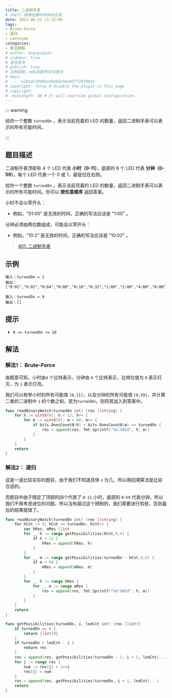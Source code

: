 ```yaml
---
title: 二进制手表
# shell 根据创建时间自动生成
date: 2021-06-21 11:22:03
tags:
- Brute-Force
- 递归
- LeetCode
categories:
- 算法题解
# author: Guanyuqian
# sidebar: true
# 是否发布
# publish: true
# 文档加密，md5加密的32位密文
# keys:
# 	- 'e10adc3949ba59abbe56e057f20f883e'
# copyright: false # disable the plugin in this page 
# copyright:
#  minLength: 40 # It will override global configuration. 
---
```


::: warning

给你一个整数 `turnedOn` ，表示当前亮着的 LED 的数量，返回二进制手表可以表示的所有可能时间。

:::

<!-- more -->

## 题目描述

二进制手表顶部有 4 个 LED 代表 **小时（0-11）**，底部的 6 个 LED 代表 **分钟（0-59）**。每个 LED 代表一个 0 或 1，最低位在右侧。

给你一个整数 `turnedOn` ，表示当前亮着的 LED 的数量，返回二进制手表可以表示的所有可能时间。你可以 **按任意顺序** 返回答案。

小时不会以零开头：

- 例如，"01:00" 是无效的时间，正确的写法应该是 "1:00" 。

分钟必须由两位数组成，可能会以零开头：

- 例如，"10:2" 是无效的时间，正确的写法应该是 "10:02" 。



> [401. 二进制手表](https://leetcode-cn.com/problems/binary-watch/)



## 示例

```
输入：turnedOn = 1
输出：["0:01","0:02","0:04","0:08","0:16","0:32","1:00","2:00","4:00","8:00"]

输入：turnedOn = 9
输出：[]
```



## 提示

- `0 <= turnedOn <= 10`

## 解法

### 解法1： Brute-Force

由题意可知，小时由`4` 个比特表示，分钟由 `6` 个比特表示，比特位值为 `0` 表示灯灭，为 `1` 表示灯亮。

我们可以枚举小时的所有可能值 `[0,11]`，以及分钟的所有可能值 `[0,59]`，并计算二者的二进制中 `1` 的个数之和，若为`turnedOn`，则将其加入到答案中。

```go
func readBinaryWatch(turnedOn int) (res []string) {
    for h := uint8(0); h < 12; h++ {
        for m := uint8(0); m < 60; m++ {
            if bits.OnesCount8(h) + bits.OnesCount8(m) == turnedOn {
                res = append(res, fmt.Sprintf("%d:%02d", h, m))
            }
        }
    }
    return
}
```



### 解法2： 递归

这是一道比较实际的题目，由于我们不知道具体 `n` 为几，所以用回溯算法是比较合适的。

而题目中由于限定了顶部的四个代表了 `0-11` 小时，底部的 `0−59` 代表分钟。所以我们不用考虑进位的问题。所以当有超过这个限制的，我们需要进行剪枝，否则最后的结果就错了。

```go
func readBinaryWatch(turnedOn int) (res []string) {
    for hCnt := 0; hCnt <= turnedOn; hCnt++ {
        var hRes, mRes []int
        for _, h := range getPossibilities(hCnt,0,4) {
            if h < 12 {
                hRes = append(hRes, h)
            }
        }
        for _, m := range getPossibilities(turnedOn - hCnt,0,6) {
            if m < 60 {
                mRes = append(mRes, m)
            }
        }
        for _, h := range hRes {
            for _, m := range mRes {
                res = append(res, fmt.Sprintf("%d:%02d", h, m))
            }
        }
    }
    return
}

func getPossibilities(turnedOn, i, ledCnt int) (res []int){
    if turnedOn == 0 {
        return []int{0}
    }
    if turnedOn > ledCnt - i {
        return res
    }
    res = append(res, getPossibilities(turnedOn - 1, i + 1, ledCnt)...)
    for j := range res {
        num := res[j] + 1<<i
        res[j] = num
    }
    res = append(res, getPossibilities(turnedOn, i + 1, ledCnt)...)
    return
}
```



